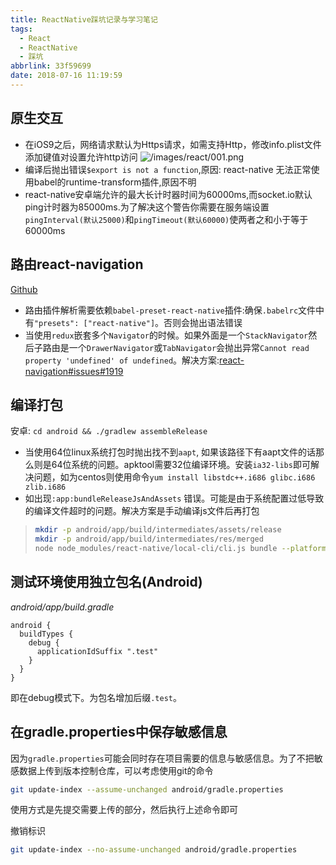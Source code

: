 ```yaml
---
title: ReactNative踩坑记录与学习笔记
tags:
  - React
  - ReactNative
  - 踩坑
abbrlink: 33f59699
date: 2018-07-16 11:19:59
---
```


## 原生交互

- 在iOS9之后，网络请求默认为Https请求，如需支持Http，修改info.plist文件添加键值对设置允许http访问
![/images/react/001.png](/images/react/001.png)
- 编译后抛出错误`$export is not a function`,原因: react-native 无法正常使用babel的runtime-transform插件,原因不明
- react-native安卓端允许的最大长计时器时间为60000ms,而socket.io默认ping计时器为85000ms.为了解决这个警告你需要在服务端设置`pingInterval(默认25000)`和`pingTimeout(默认60000)`使两者之和小于等于60000ms

## 路由react-navigation

[Github](https://github.com/react-navigation/react-navigation)

- 路由插件解析需要依赖`babel-preset-react-native`插件:确保`.babelrc`文件中有`"presets": ["react-native"]`。否则会抛出语法错误
- 当使用`redux`嵌套多个`Navigator`的时候。如果外面是一个`StackNavigator`然后子路由是一个`DrawerNavigator`或`TabNavigator`会抛出异常`Cannot read property 'undefined' of undefined`。解决方案:[react-navigation#issues#1919](https://github.com/react-navigation/react-navigation/issues/1919#issuecomment-313060644)

## 编译打包

安卓: `cd android && ./gradlew assembleRelease`

- 当使用64位linux系统打包时抛出找不到`aapt`, 如果该路径下有aapt文件的话那么则是64位系统的问题。apktool需要32位编译环境。安装`ia32-libs`即可解决问题，如为centos则使用命令`yum install libstdc++.i686 glibc.i686 zlib.i686`
- 如出现`:app:bundleReleaseJsAndAssets` 错误。可能是由于系统配置过低导致的编译文件超时的问题。解决方案是手动编译js文件后再打包
> ```bash
> mkdir -p android/app/build/intermediates/assets/release
> mkdir -p android/app/build/intermediates/res/merged
> node node_modules/react-native/local-cli/cli.js bundle --platform android --dev false --reset-cache --entry-file src/app/index.js --bundle-output android/app/build/intermediates/assets/release/index.android.bundle --assets-dest android/app/build/intermediates/res/merged/release
> ```

## 测试环境使用独立包名(Android)

*android/app/build.gradle*
```
android {
  buildTypes {
    debug {
      applicationIdSuffix ".test"
    }
  }
}
```

即在debug模式下。为包名增加后缀`.test`。

## 在gradle.properties中保存敏感信息

因为`gradle.properties`可能会同时存在项目需要的信息与敏感信息。为了不把敏感数据上传到版本控制仓库，可以考虑使用git的命令

```bash
git update-index --assume-unchanged android/gradle.properties
```

使用方式是先提交需要上传的部分，然后执行上述命令即可

撤销标识

```bash
git update-index --no-assume-unchanged android/gradle.properties
```
